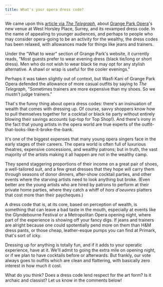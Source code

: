 ```yaml
---
title: What's your opera dress code?
---
```


We came upon this [article via *The Telegraph*](http://www.telegraph.co.uk/news/2016/10/15/grange-park-opera-to-abandon-dress-code-and-allow-jeans-and-trai/), about [Grange Park Opera](/scene/companies/grange-park-opera/)'s new venue at West Horsley Place, Surrey, and its revamped dress code. In the name of appealing to younger audiences, and perhaps to people who may consider opera-going to be an activity for the wealthy, the dress codes has been relaxed, with allowances made for things like jeans and trainers. 

Under the "What to wear" section of Grange Park's website, it currently reads, "Most guests prefer to wear evening dress (black tie/long or short dress). Men who do not wish to wear black tie may opt for any stylish alternative. A shawl or wrap is useful for the cooler evenings."

Perhaps it was taken slightly out of context, but Wasfi Kani of Grange Park Opera defended the allowance of more casual outfits by saying to *The Telegraph*, "Sometimes trainers are more expensive than my shoes. So we mustn't judge trainers."

That's the funny thing about opera dress codes: there's an insinuation of wealth that comes with dressing up. Of course, savvy shoppers know how to pull themselves together for a cocktail or black tie party without entirely blowing their savings accounts (up-top for Top Shop!). And there's irony in the fact that young artists in the opera world are true experts of the outfit-that-looks-like-it-broke-the-bank.

It's one of the biggest expenses that many young opera singers face in the early stages of their careers. The opera world is often full of luxurious theatres, expensive concessions, and wealthy patrons; but in truth, the vast majority of the artists making it all happen are not in the wealthy camp. 

They spend staggering proportions of their income on a great pair of shoes, a well-tailored suit, and a few great dresses that they hope will carry them through seasons of donor dinners, after-show cocktail parties, and other events where the starving artists need to look anything but broke. (Even better are the young artists who are hired by patrons to perform at their private home parties, where they catch a whiff of *hors d'oeuvres* platters that cost more than their paycheques.)

A dress code that is, at its core, based on perception of wealth, is something that can leave a bad taste in the mouth, especially at events like the Glyndebourne Festival or a Metropolitan Opera opening night, where part of the experience is showing off your fancy digs. If jeans and trainers are alright because one could spotentially pend more on them than H&M dress pants, or those cheap, leather-esque pumps you can find at Primark, that's sort of icky.

Dressing up for anything is totally fun, and if it adds to your operatic experience, have at it. We'll admit to going the extra mile on opening night, or if we plan to have cocktails before or afterwards. But frankly, our vote always goes to outfits which are clean and flattering, with basically zero interest in how much it cost.

What do you think? Does a dress code lend respect for the art form? Is it archaic and classist? Let us know in the comments below!
